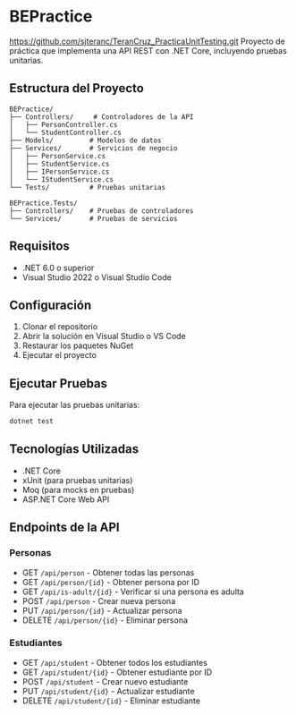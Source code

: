 # BEPractice
https://github.com/sjteranc/TeranCruz_PracticaUnitTesting.git
Proyecto de práctica que implementa una API REST con .NET Core, incluyendo pruebas unitarias.

## Estructura del Proyecto

```
BEPractice/
├── Controllers/     # Controladores de la API
│   ├── PersonController.cs
│   └── StudentController.cs
├── Models/         # Modelos de datos
├── Services/       # Servicios de negocio
│   ├── PersonService.cs
│   ├── StudentService.cs
│   ├── IPersonService.cs
│   └── IStudentService.cs
└── Tests/          # Pruebas unitarias

BEPractice.Tests/
├── Controllers/    # Pruebas de controladores
└── Services/       # Pruebas de servicios
```

## Requisitos

- .NET 6.0 o superior
- Visual Studio 2022 o Visual Studio Code

## Configuración

1. Clonar el repositorio
2. Abrir la solución en Visual Studio o VS Code
3. Restaurar los paquetes NuGet
4. Ejecutar el proyecto

## Ejecutar Pruebas

Para ejecutar las pruebas unitarias:

```bash
dotnet test
```

## Tecnologías Utilizadas

- .NET Core
- xUnit (para pruebas unitarias)
- Moq (para mocks en pruebas)
- ASP.NET Core Web API

## Endpoints de la API

### Personas
- GET `/api/person` - Obtener todas las personas
- GET `/api/person/{id}` - Obtener persona por ID
- GET `/api/is-adult/{id}` - Verificar si una persona es adulta
- POST `/api/person` - Crear nueva persona
- PUT `/api/person/{id}` - Actualizar persona
- DELETE `/api/person/{id}` - Eliminar persona

### Estudiantes
- GET `/api/student` - Obtener todos los estudiantes
- GET `/api/student/{id}` - Obtener estudiante por ID
- POST `/api/student` - Crear nuevo estudiante
- PUT `/api/student/{id}` - Actualizar estudiante
- DELETE `/api/student/{id}` - Eliminar estudiante 
